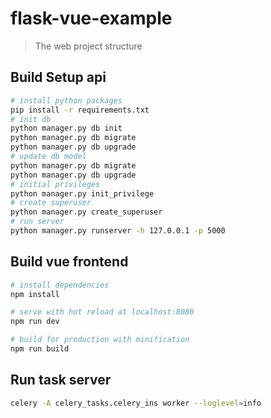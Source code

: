 # flask-vue-example
> The web project structure

## Build Setup api
```bash
# install python packages
pip install -r requirements.txt
# init db
python manager.py db init
python manager.py db migrate
python manager.py db upgrade
# update db model
python manager.py db migrate
python manager.py db upgrade
# initial privileges
python manager.py init_privilege
# create superuser
python manager.py create_superuser
# run server
python manager.py runserver -h 127.0.0.1 -p 5000
```

## Build vue frontend
```bash
# install dependencies
npm install

# serve with hot reload at localhost:8080
npm run dev

# build for production with minification
npm run build
```

## Run task server
```bash
celery -A celery_tasks.celery_ins worker --loglevel=info
